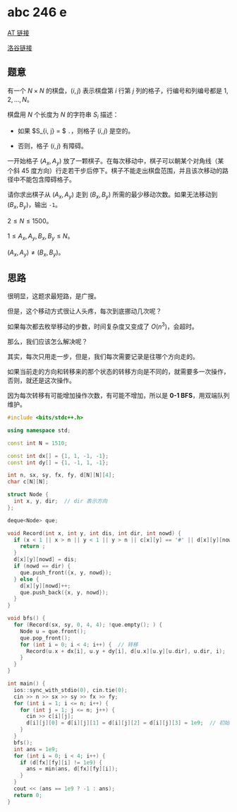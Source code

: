 # abc 246 e

[AT 链接](https://atcoder.jp/contests/abc246/tasks/abc246_e)

[洛谷链接](https://www.luogu.com.cn/problem/AT_abc246_e)

## 题意

有一个 $N \times N$ 的棋盘，$(i, j)$ 表示棋盘第 $i$ 行第 $j$ 列的格子，行编号和列编号都是 $1, 2, \dots, N$。

棋盘用 $N$ 个长度为 $N$ 的字符串 $S_i$ 描述：

- 如果 $S_{i, j} = $ `.`，则格子 $(i, j)$ 是空的。

- 否则，格子 $(i, j)$ 有障碍。

一开始格子 $(A_x, A_y)$ 放了一颗棋子。在每次移动中，棋子可以朝某个对角线（某个斜 45 度方向）行走若干步后停下。棋子不能走出棋盘范围，并且该次移动的路径中不能包含障碍格子。

请你求出棋子从 $(A_x, A_y)$ 走到 $(B_x, B_y)$ 所需的最少移动次数。如果无法移动到 $(B_x, B_y)$，输出 `-1`。

$2 \le N \le 1500$。

$1 \le A_x, A_y, B_x, B_y \le N$。

$(A_x, A_y) \ne (B_x, B_y)$。

## 思路

很明显，这题求最短路，是广搜。

但是，这个移动方式很让人头疼，每次到底挪动几次呢？

如果每次都去枚举移动的步数，时间复杂度又变成了 $O(n ^ 3)$，会超时。

那么，我们应该怎么解决呢？

其实，每次只用走一步，但是，我们每次需要记录是往哪个方向走的。

如果当前走的方向和转移来的那个状态的转移方向是不同的，就需要多一次操作，否则，就还是这次操作。

因为每次转移有可能增加操作次数，有可能不增加，所以是 **0-1 BFS**，用双端队列维护。

```cpp
#include <bits/stdc++.h>

using namespace std;

const int N = 1510;

const int dx[] = {1, 1, -1, -1};
const int dy[] = {1, -1, 1, -1};

int n, sx, sy, fx, fy, d[N][N][4];
char c[N][N];

struct Node {
  int x, y, dir;  // dir 表示方向
};

deque<Node> que;

void Record(int x, int y, int dis, int dir, int nowd) {
  if (x < 1 || x > n || y < 1 || y > n || c[x][y] == '#' || d[x][y][nowd] <= dis + (nowd != dir)) {
    return ;
  }
  d[x][y][nowd] = dis;
  if (nowd == dir) {
    que.push_front({x, y, nowd});
  } else {
    d[x][y][nowd]++;
    que.push_back({x, y, nowd});
  }
}

void bfs() {
  for (Record(sx, sy, 0, 4, 4); !que.empty(); ) {
    Node u = que.front();
    que.pop_front();
    for (int i = 0; i < 4; i++) {  // 转移
      Record(u.x + dx[i], u.y + dy[i], d[u.x][u.y][u.dir], u.dir, i);
    }
  }
}

int main() {
  ios::sync_with_stdio(0), cin.tie(0);
  cin >> n >> sx >> sy >> fx >> fy;
  for (int i = 1; i <= n; i++) {
    for (int j = 1; j <= n; j++) {
      cin >> c[i][j];
      d[i][j][0] = d[i][j][1] = d[i][j][2] = d[i][j][3] = 1e9;  // 初始化
    }
  }
  bfs();
  int ans = 1e9;
  for (int i = 0; i < 4; i++) {
    if (d[fx][fy][i] != 1e9) {
      ans = min(ans, d[fx][fy][i]);
    }
  }
  cout << (ans == 1e9 ? -1 : ans);
  return 0;
}
```